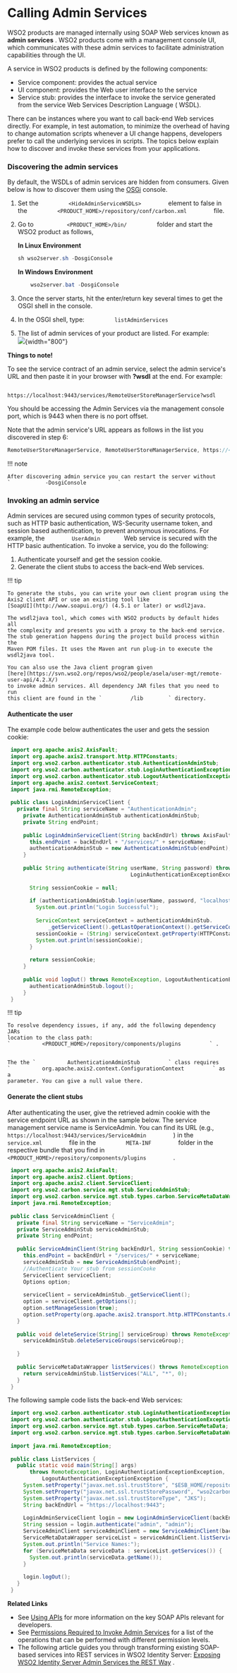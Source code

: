 # Calling Admin Services

WSO2 products are managed internally using SOAP Web services known as
**admin services** . WSO2 products come with a management console UI,
which communicates with these admin services to facilitate
administration capabilities through the UI.

A service in WSO2 products is defined by the following components:

-   Service component: provides the actual service
-   UI component: provides the Web user interface to the service
-   Service stub: provides the interface to invoke the service generated
    from the service Web Services Description Language ( WSDL).

There can be instances where you want to call back-end Web services
directly. For example, in test automation, to minimize the overhead of
having to change automation scripts whenever a UI change happens,
developers prefer to call the underlying services in scripts. The topics
below explain how to discover and invoke these services from your
applications.

### Discovering the admin services

By default, the WSDLs of admin services are hidden from consumers. Given
below is how to discover them using the
[OSGi](https://www.osgi.org/developer/) console.

1.  Set the `          <HideAdminServiceWSDLs>         ` element to
    false in the
    `          <PRODUCT_HOME>/repository/conf/carbon.xml         ` file.
2.  Go to `           <PRODUCT_HOME>/bin/          ` folder and start
    the WSO2 product as follows,

    **In Linux Environment**

    ``` java
    sh wso2server.sh -DosgiConsole
    ```

    **In Windows Environment**

    ``` java
        wso2server.bat -DosgiConsole
    ```

3.  Once the server starts, hit the enter/return key several times to
    get the OSGI shell in the console.
4.  In the OSGI shell, type: `          listAdminServices         `
5.  The list of admin services of your product are listed. For
    example:  
    ![](attachments/103330060/103330061.png){width="800"}

**Things to note!**

To see the service contract of an admin service, select the admin
service's URL and then paste it in your browser with **?wsdl** at the
end. For example:

`                         https://localhost:9443/services/RemoteUserStoreManagerService?wsdl                       `

You should be accessing the Admin Services via the management console
port, which is 9443 when there is no port offset.

Note that the admin service's URL appears as follows in the list you
discovered in step 6:

``` java
RemoteUserStoreManagerService, RemoteUserStoreManagerService, https://<host IP>:9443/services/RemoteUserStoreManagerService/  
```

!!! note
    
    After discovering admin service you can restart the server without
    `           -DosgiConsole          `
    

###  Invoking an admin service

Admin services are secured using common types of security protocols,
such as HTTP basic authentication, WS-Security username token, and
session based authentication, to prevent anonymous invocations. For
example, the `         UserAdmin        ` Web service is secured with
the HTTP basic authentication. To invoke a service, you do the
following:

1.  Authenticate yourself and get the session cookie.
2.  Generate the client stubs to access the back-end Web services.

!!! tip
    
    To generate the stubs, you can write your own client program using the
    Axis2 client API or use an existing tool like
    [SoapUI](http://www.soapui.org/) (4.5.1 or later) or wsdl2java.
    
    The wsdl2java tool, which comes with WSO2 products by default hides all
    the complexity and presents you with a proxy to the back-end service.
    The stub generation happens during the project build process within the
    Maven POM files. It uses the Maven ant run plug-in to execute the
    wsdl2java tool.
    
    You can also use the Java client program given
    [here](https://svn.wso2.org/repos/wso2/people/asela/user-mgt/remote-user-api/4.2.X/)
    to invoke admin services. All dependency JAR files that you need to run
    this client are found in the `         /lib        ` directory.
    

#### Authenticate the user

The example code below authenticates the user and gets the session
cookie:

  

``` java
 import org.apache.axis2.AxisFault;  
 import org.apache.axis2.transport.http.HTTPConstants;  
 import org.wso2.carbon.authenticator.stub.AuthenticationAdminStub;  
 import org.wso2.carbon.authenticator.stub.LoginAuthenticationExceptionException;  
 import org.wso2.carbon.authenticator.stub.LogoutAuthenticationExceptionException;  
 import org.apache.axis2.context.ServiceContext;  
 import java.rmi.RemoteException;  
   
 public class LoginAdminServiceClient {  
   private final String serviceName = "AuthenticationAdmin";  
     private AuthenticationAdminStub authenticationAdminStub;  
     private String endPoint;  
   
     public LoginAdminServiceClient(String backEndUrl) throws AxisFault {  
       this.endPoint = backEndUrl + "/services/" + serviceName;  
       authenticationAdminStub = new AuthenticationAdminStub(endPoint);  
     }  
   
     public String authenticate(String userName, String password) throws RemoteException,  
                                       LoginAuthenticationExceptionException {  
   
       String sessionCookie = null;  
   
       if (authenticationAdminStub.login(userName, password, "localhost")) {  
         System.out.println("Login Successful");  
   
         ServiceContext serviceContext = authenticationAdminStub.  
             _getServiceClient().getLastOperationContext().getServiceContext();  
         sessionCookie = (String) serviceContext.getProperty(HTTPConstants.COOKIE_STRING);  
         System.out.println(sessionCookie);  
       }  
   
       return sessionCookie;  
     }  
   
     public void logOut() throws RemoteException, LogoutAuthenticationExceptionException {  
       authenticationAdminStub.logout();  
     }  
 }
```

!!! tip
    
    To resolve dependency issues, if any, add the following dependency JARs
    location to the class path:
    `          <PRODUCT_HOME>/repository/components/plugins         ` .
    
    
    The the `          AuthenticationAdminStub         ` class requires
    `          org.apache.axis2.context.ConfigurationContext         ` as a
    parameter. You can give a null value there.
    

#### Generate the client stubs

After authenticating the user, give the retrieved admin cookie with the
service endpoint URL as shown in the sample below. The service
management service name is ServiceAdmin. You can find its URL (e.g.,
`          https://localhost:9443/services/ServiceAdmin         ` ) in
the `          service.xml         ` file in the
`          META-INF         ` folder in the respective bundle that you
find in
`          <PRODUCT_HOME>/repository/components/plugins         ` .

``` java
 import org.apache.axis2.AxisFault;  
 import org.apache.axis2.client.Options;  
 import org.apache.axis2.client.ServiceClient;  
 import org.wso2.carbon.service.mgt.stub.ServiceAdminStub;  
 import org.wso2.carbon.service.mgt.stub.types.carbon.ServiceMetaDataWrapper;  
 import java.rmi.RemoteException;  
   
 public class ServiceAdminClient {  
   private final String serviceName = "ServiceAdmin";  
   private ServiceAdminStub serviceAdminStub;  
   private String endPoint;  
   
   public ServiceAdminClient(String backEndUrl, String sessionCookie) throws AxisFault {  
     this.endPoint = backEndUrl + "/services/" + serviceName;  
     serviceAdminStub = new ServiceAdminStub(endPoint);  
     //Authenticate Your stub from sessionCooke  
     ServiceClient serviceClient;  
     Options option;  
   
     serviceClient = serviceAdminStub._getServiceClient();  
     option = serviceClient.getOptions();  
     option.setManageSession(true);  
     option.setProperty(org.apache.axis2.transport.http.HTTPConstants.COOKIE_STRING, sessionCookie);  
   }  
   
   public void deleteService(String[] serviceGroup) throws RemoteException {  
     serviceAdminStub.deleteServiceGroups(serviceGroup);  
   
   }  
   
   public ServiceMetaDataWrapper listServices() throws RemoteException {  
     return serviceAdminStub.listServices("ALL", "*", 0);  
   }  
 } 
```

The following sample code lists the back-end Web services:

``` java
 import org.wso2.carbon.authenticator.stub.LoginAuthenticationExceptionException;  
 import org.wso2.carbon.authenticator.stub.LogoutAuthenticationExceptionException;  
 import org.wso2.carbon.service.mgt.stub.types.carbon.ServiceMetaData;  
 import org.wso2.carbon.service.mgt.stub.types.carbon.ServiceMetaDataWrapper;  
   
 import java.rmi.RemoteException;  
   
 public class ListServices {  
   public static void main(String[] args)  
       throws RemoteException, LoginAuthenticationExceptionException,  
           LogoutAuthenticationExceptionException {  
     System.setProperty("javax.net.ssl.trustStore", "$ESB_HOME/repository/resources/security/wso2carbon.jks");  
     System.setProperty("javax.net.ssl.trustStorePassword", "wso2carbon");  
     System.setProperty("javax.net.ssl.trustStoreType", "JKS");  
     String backEndUrl = "https://localhost:9443";  
   
     LoginAdminServiceClient login = new LoginAdminServiceClient(backEndUrl);  
     String session = login.authenticate("admin", "admin");  
     ServiceAdminClient serviceAdminClient = new ServiceAdminClient(backEndUrl, session);  
     ServiceMetaDataWrapper serviceList = serviceAdminClient.listServices();  
     System.out.println("Service Names:");  
     for (ServiceMetaData serviceData : serviceList.getServices()) {  
       System.out.println(serviceData.getName());  
     }  
   
     login.logOut();  
   }  
 }  
```

**Related Links**

-   See [Using APIs](_Using_APIs_) for more information on the key SOAP
    APIs relevant for developers.
-   See [Permissions Required to Invoke Admin
    Services](_Permissions_Required_to_Invoke_Admin_Services_) for a
    list of the operations that can be performed with different
    permission levels.
-   The following article guides you through transforming existing
    SOAP-based services into REST services in WSO2 Identity Server:
    [Exposing WSO2 Identity Server Admin Services the REST
    Way](http://wso2.com/library/articles/2016/10/article-exposing-wso2-identity-server-admin-services-the-rest-way/#step2)
    .
